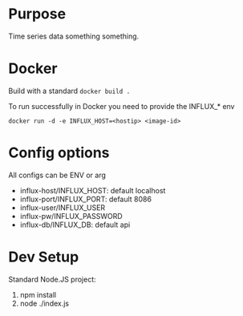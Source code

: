 
# Purpose

Time series data something something.

# Docker

Build with a standard `docker build .`

To run successfully in Docker you need to provide the INFLUX_* env

`docker run -d -e INFLUX_HOST=<hostip> <image-id>`

# Config options

All configs can be ENV or arg

- influx-host/INFLUX_HOST: default localhost
- influx-port/INFLUX_PORT: default 8086
- influx-user/INFLUX_USER
- influx-pw/INFLUX_PASSWORD
- influx-db/INFLUX_DB: default api

# Dev Setup

Standard Node.JS project:
1. npm install
2. node ./index.js
